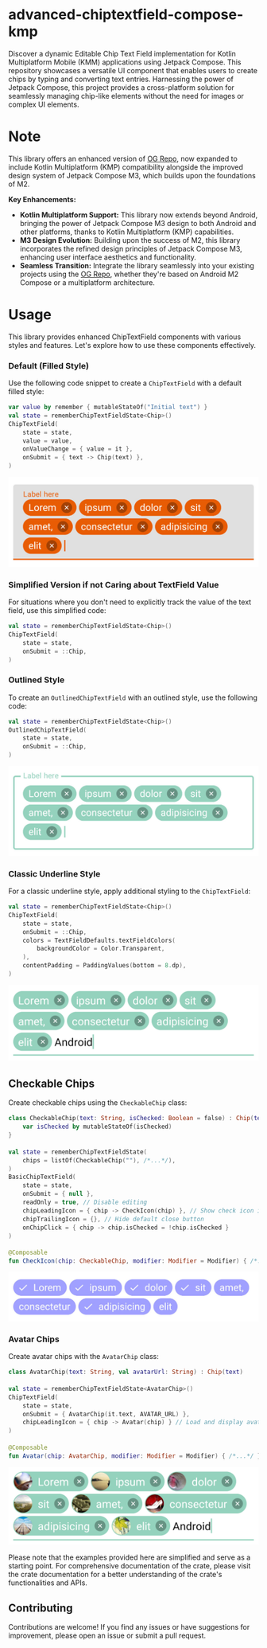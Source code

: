 # advanced-chiptextfield-compose-kmp

Discover a dynamic Editable Chip Text Field implementation for Kotlin Multiplatform Mobile (KMM) applications using Jetpack Compose. This repository showcases a versatile UI component that enables users to create chips by typing and converting text entries. Harnessing the power of Jetpack Compose, this project provides a cross-platform solution for seamlessly managing chip-like elements without the need for images or complex UI elements.

# Note

This library offers an enhanced version of [OG Repo](https://github.com/dokar3/ChipTextField/tree/main), now expanded to include Kotlin Multiplatform (KMP) compatibility alongside the improved design system of Jetpack Compose M3, which builds upon the foundations of M2.

**Key Enhancements:**

* **Kotlin Multiplatform Support:** This library now extends beyond Android, bringing the power of Jetpack Compose M3 design to both Android and other platforms, thanks to Kotlin Multiplatform (KMP) capabilities.
* **M3 Design Evolution:** Building upon the success of M2, this library incorporates the refined design principles of Jetpack Compose M3, enhancing user interface aesthetics and functionality.
* **Seamless Transition:** Integrate the library seamlessly into your existing projects using the [OG Repo](https://github.com/dokar3/ChipTextField/tree/main), whether they're based on Android M2 Compose or a multiplatform architecture.

# Usage

This library provides enhanced ChipTextField components with various styles and features. Let's explore how to use these components effectively.

### Default (Filled Style)

Use the following code snippet to create a `ChipTextField` with a default filled style:

```kotlin
var value by remember { mutableStateOf("Initial text") }
val state = rememberChipTextFieldState<Chip>()
ChipTextField(
    state = state,
    value = value,
    onValueChange = { value = it },
    onSubmit = { text -> Chip(text) },
)

```

![](/images/screenshot_filled.jpg)

### Simplified Version if not Caring about TextField Value

For situations where you don't need to explicitly track the value of the text field, use this simplified code:

```kotlin
val state = rememberChipTextFieldState<Chip>()
ChipTextField(
    state = state,
    onSubmit = ::Chip,
)
```

### Outlined Style

To create an `OutlinedChipTextField` with an outlined style, use the following code:

```kotlin
val state = rememberChipTextFieldState<Chip>()
OutlinedChipTextField(
    state = state,
    onSubmit = ::Chip,
)
```

![](/images/screenshot_outlined.jpg)

### Classic Underline Style

For a classic underline style, apply additional styling to the `ChipTextField`:

```kotlin
val state = rememberChipTextFieldState<Chip>()
ChipTextField(
    state = state,
    onSubmit = ::Chip,
    colors = TextFieldDefaults.textFieldColors(
        backgroundColor = Color.Transparent,
    ),
    contentPadding = PaddingValues(bottom = 8.dp),
)
```

![](/images/screenshot_light.png)

## Checkable Chips

Create checkable chips using the `CheckableChip` class:

```kotlin
class CheckableChip(text: String, isChecked: Boolean = false) : Chip(text) {
    var isChecked by mutableStateOf(isChecked)
}

val state = rememberChipTextFieldState(
    chips = listOf(CheckableChip(""), /*...*/),
)
BasicChipTextField(
    state = state,
    onSubmit = { null },
    readOnly = true, // Disable editing
    chipLeadingIcon = { chip -> CheckIcon(chip) }, // Show check icon if checked
    chipTrailingIcon = {}, // Hide default close button
    onChipClick = { chip -> chip.isChecked = !chip.isChecked }
)

@Composable
fun CheckIcon(chip: CheckableChip, modifier: Modifier = Modifier) { /*...*/ }
```

![](/images/screenshot_checkable.jpg)


### Avatar Chips

Create avatar chips with the `AvatarChip` class:


```kotlin
class AvatarChip(text: String, val avatarUrl: String) : Chip(text)

val state = rememberChipTextFieldState<AvatarChip>()
ChipTextField(
    state = state,
    onSubmit = { AvatarChip(it.text, AVATAR_URL) },
    chipLeadingIcon = { chip -> Avatar(chip) } // Load and display avatar
)

@Composable
fun Avatar(chip: AvatarChip, modifier: Modifier = Modifier) { /*...*/ }
```

![](/images/screenshot_avatar.png)


Please note that the examples provided here are simplified and serve as a starting point. For comprehensive documentation of the crate, please visit the crate documentation for a better understanding of the crate's functionalities and APIs.

## Contributing
Contributions are welcome! If you find any issues or have suggestions for improvement, please open an issue or submit a pull request.